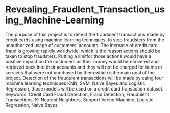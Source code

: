 # Revealing_Fraudlent_Transaction_using_Machine-Learning
 The purpose of this project is to detect the fraudulent transactions made by credit cards
using machine learning techniques, to stop fraudsters from the unauthorized usage of customers’ 
accounts. The increase of credit card fraud is growing rapidly worldwide, which is the reason 
actions should be taken to stop fraudsters. Putting a limitfor those actions would have a positive
impact on the customers as their money would berecovered and retrieved back into their accounts 
and they will not be charged for items or services that were not purchased by them which isthe main
goal of the project.
Detection of the fraudulent transactions will be made by using four machine learning 
techniques KNN, SVM, Naive Bayes and Logistic Regression, those models will be used on a credit card
transaction dataset.
Keywords: Credit Card Fraud Detection, Fraud Detection, Fraudulent Transactions, K- Nearest
Neighbors, Support Vector Machine, Logistic Regression, Naive Bayes
